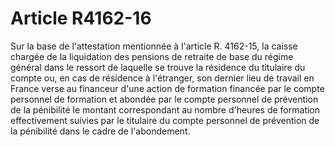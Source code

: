 # Article R4162-16

 

<div align="left">
  Sur la base de l'attestation mentionnée à l'article R. 4162-15, la caisse chargée de la liquidation des pensions de retraite de base du régime général dans le ressort de laquelle se trouve la résidence du titulaire du compte ou, en cas de résidence à l'étranger, son dernier lieu de travail en France verse au financeur d'une action de formation financée par le compte personnel de formation et abondée par le compte personnel de prévention de la pénibilité le montant correspondant au nombre d'heures de formation effectivement suivies par le titulaire du compte personnel de prévention de la pénibilité dans le cadre de l'abondement.<br /> <br /> <br />